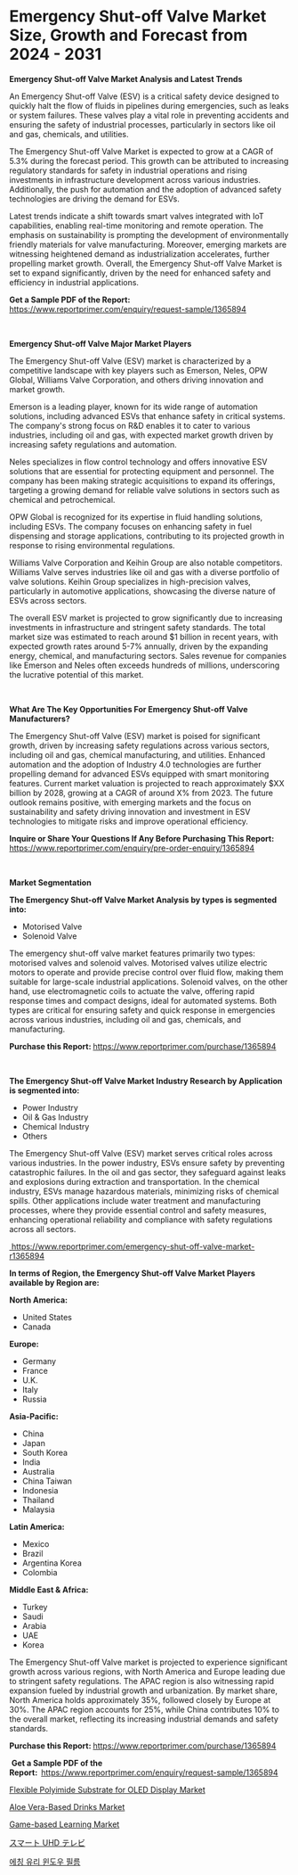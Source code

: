 <p><h1>Emergency Shut-off Valve Market Size, Growth and Forecast from 2024 - 2031</h1></p><p><strong>Emergency Shut-off Valve Market Analysis and Latest Trends</strong></p>
<p><p>An Emergency Shut-off Valve (ESV) is a critical safety device designed to quickly halt the flow of fluids in pipelines during emergencies, such as leaks or system failures. These valves play a vital role in preventing accidents and ensuring the safety of industrial processes, particularly in sectors like oil and gas, chemicals, and utilities.</p><p>The Emergency Shut-off Valve Market is expected to grow at a CAGR of 5.3% during the forecast period. This growth can be attributed to increasing regulatory standards for safety in industrial operations and rising investments in infrastructure development across various industries. Additionally, the push for automation and the adoption of advanced safety technologies are driving the demand for ESVs.</p><p>Latest trends indicate a shift towards smart valves integrated with IoT capabilities, enabling real-time monitoring and remote operation. The emphasis on sustainability is prompting the development of environmentally friendly materials for valve manufacturing. Moreover, emerging markets are witnessing heightened demand as industrialization accelerates, further propelling market growth. Overall, the Emergency Shut-off Valve Market is set to expand significantly, driven by the need for enhanced safety and efficiency in industrial applications.</p></p>
<p><strong>Get a Sample PDF of the Report:&nbsp;</strong> <a href="https://www.reportprimer.com/enquiry/request-sample/1365894">https://www.reportprimer.com/enquiry/request-sample/1365894</a></p>
<p>&nbsp;</p>
<p><strong>Emergency Shut-off Valve Major Market Players</strong></p>
<p><p>The Emergency Shut-off Valve (ESV) market is characterized by a competitive landscape with key players such as Emerson, Neles, OPW Global, Williams Valve Corporation, and others driving innovation and market growth. </p><p>Emerson is a leading player, known for its wide range of automation solutions, including advanced ESVs that enhance safety in critical systems. The company's strong focus on R&D enables it to cater to various industries, including oil and gas, with expected market growth driven by increasing safety regulations and automation.</p><p>Neles specializes in flow control technology and offers innovative ESV solutions that are essential for protecting equipment and personnel. The company has been making strategic acquisitions to expand its offerings, targeting a growing demand for reliable valve solutions in sectors such as chemical and petrochemical.</p><p>OPW Global is recognized for its expertise in fluid handling solutions, including ESVs. The company focuses on enhancing safety in fuel dispensing and storage applications, contributing to its projected growth in response to rising environmental regulations.</p><p>Williams Valve Corporation and Keihin Group are also notable competitors. Williams Valve serves industries like oil and gas with a diverse portfolio of valve solutions. Keihin Group specializes in high-precision valves, particularly in automotive applications, showcasing the diverse nature of ESVs across sectors.</p><p>The overall ESV market is projected to grow significantly due to increasing investments in infrastructure and stringent safety standards. The total market size was estimated to reach around $1 billion in recent years, with expected growth rates around 5-7% annually, driven by the expanding energy, chemical, and manufacturing sectors. Sales revenue for companies like Emerson and Neles often exceeds hundreds of millions, underscoring the lucrative potential of this market.</p></p>
<p>&nbsp;</p>
<p><strong>What Are The Key Opportunities For Emergency Shut-off Valve Manufacturers?</strong></p>
<p><p>The Emergency Shut-off Valve (ESV) market is poised for significant growth, driven by increasing safety regulations across various sectors, including oil and gas, chemical manufacturing, and utilities. Enhanced automation and the adoption of Industry 4.0 technologies are further propelling demand for advanced ESVs equipped with smart monitoring features. Current market valuation is projected to reach approximately $XX billion by 2028, growing at a CAGR of around X% from 2023. The future outlook remains positive, with emerging markets and the focus on sustainability and safety driving innovation and investment in ESV technologies to mitigate risks and improve operational efficiency.</p></p>
<p><strong>Inquire or Share Your Questions If Any Before Purchasing This Report:</strong> <a href="https://www.reportprimer.com/enquiry/pre-order-enquiry/1365894">https://www.reportprimer.com/enquiry/pre-order-enquiry/1365894</a></p>
<p>&nbsp;</p>
<p><strong>Market Segmentation</strong></p>
<p><strong>The Emergency Shut-off Valve Market Analysis by types is segmented into:</strong></p>
<p><ul><li>Motorised Valve</li><li>Solenoid Valve</li></ul></p>
<p><p>The emergency shut-off valve market features primarily two types: motorised valves and solenoid valves. Motorised valves utilize electric motors to operate and provide precise control over fluid flow, making them suitable for large-scale industrial applications. Solenoid valves, on the other hand, use electromagnetic coils to actuate the valve, offering rapid response times and compact designs, ideal for automated systems. Both types are critical for ensuring safety and quick response in emergencies across various industries, including oil and gas, chemicals, and manufacturing.</p></p>
<p><strong>Purchase this Report:&nbsp;</strong><a href="https://www.reportprimer.com/purchase/1365894">https://www.reportprimer.com/purchase/1365894</a></p>
<p>&nbsp;</p>
<p><strong>The Emergency Shut-off Valve Market Industry Research by Application is segmented into:</strong></p>
<p><ul><li>Power Industry</li><li>Oil & Gas Industry</li><li>Chemical Industry</li><li>Others</li></ul></p>
<p><p>The Emergency Shut-off Valve (ESV) market serves critical roles across various industries. In the power industry, ESVs ensure safety by preventing catastrophic failures. In the oil and gas sector, they safeguard against leaks and explosions during extraction and transportation. In the chemical industry, ESVs manage hazardous materials, minimizing risks of chemical spills. Other applications include water treatment and manufacturing processes, where they provide essential control and safety measures, enhancing operational reliability and compliance with safety regulations across all sectors.</p></p>
<p><a href="https://www.reportprimer.com/emergency-shut-off-valve-market-r1365894">&nbsp;https://www.reportprimer.com/emergency-shut-off-valve-market-r1365894</a></p>
<p><strong>In terms of Region, the Emergency Shut-off Valve Market Players available by Region are:</strong></p>
<p>
    <p> <strong> North America: </strong>
        <ul>
            <li>United States</li>
            <li>Canada</li>
        </ul>
        </p> 
    <p> <strong> Europe: </strong>
        <ul>
            <li>Germany</li>
            <li>France</li>
            <li>U.K.</li>
            <li>Italy</li>
            <li>Russia</li>
        </ul>
        </p> 
    <p> <strong> Asia-Pacific: </strong>
        <ul>
            <li>China</li>
            <li>Japan</li>
            <li>South Korea</li>
            <li>India</li>
            <li>Australia</li>
            <li>China Taiwan</li>
            <li>Indonesia</li>
            <li>Thailand</li>
            <li>Malaysia</li>
        </ul>
        </p> 
    <p> <strong> Latin America: </strong>
        <ul>
            <li>Mexico</li>
            <li>Brazil</li>
            <li>Argentina Korea</li>
            <li>Colombia</li>
        </ul>
        </p> 
    <p> <strong> Middle East & Africa: </strong>
        <ul>
            <li>Turkey</li>
            <li>Saudi</li>
            <li>Arabia</li>
            <li>UAE</li>
            <li>Korea</li>
        </ul>
    </p>
    </p>
<p><p>The Emergency Shut-off Valve market is projected to experience significant growth across various regions, with North America and Europe leading due to stringent safety regulations. The APAC region is also witnessing rapid expansion fueled by industrial growth and urbanization. By market share, North America holds approximately 35%, followed closely by Europe at 30%. The APAC region accounts for 25%, while China contributes 10% to the overall market, reflecting its increasing industrial demands and safety standards.</p></p>
<p><strong>Purchase this Report: </strong><a href="https://www.reportprimer.com/purchase/1365894">https://www.reportprimer.com/purchase/1365894</a></p>
<p>&nbsp;<strong>Get a Sample PDF of the Report:&nbsp;&nbsp;</strong><a href="https://www.reportprimer.com/enquiry/request-sample/1365894">https://www.reportprimer.com/enquiry/request-sample/1365894</a></p>
<p><strong></strong></p>
<p><p><a href="https://issuu.com/reportprime-2/docs/flexible-polyimide-substrate-for-ol_ecd6874bf840e3">Flexible Polyimide Substrate for OLED Display Market</a></p><p><a href="https://medium.com/@darronsolomon79/aloe-vera-based-drinks-market-investigation-industry-evolution-and-forecast-till-2031-10a28a9f9292">Aloe Vera-Based Drinks Market</a></p><p><a href="https://www.linkedin.com/pulse/what-influencing-future-game-based-learning-market-insights-7xg8c">Game-based Learning Market</a></p><p><a href="https://medium.com/@maryamschultz/%E3%82%B0%E3%83%AD%E3%83%BC%E3%83%90%E3%83%AB%E3%82%B9%E3%83%9E%E3%83%BC%E3%83%88uhd%E3%83%86%E3%83%AC%E3%83%93%E7%94%A3%E6%A5%AD-%E3%82%BF%E3%82%A4%E3%83%97-%E3%82%A2%E3%83%97%E3%83%AA%E3%82%B1%E3%83%BC%E3%82%B7%E3%83%A7%E3%83%B3-%E5%B8%82%E5%A0%B4%E3%83%97%E3%83%AC%E3%82%A4%E3%83%A4%E3%83%BC-%E5%9C%B0%E5%9F%9F%E6%88%90%E9%95%B7%E5%88%86%E6%9E%90-%E5%8F%8A%E3%81%B3%E5%B0%86%E6%9D%A5%E3%81%AE%E3%82%B7%E3%83%8A%E3%83%AA%E3%82%AA-2024-2031-d6f36b6c228a?postPublishedType=repub">スマート UHD テレビ</a></p><p><a href="https://medium.com/@randolphrjaskolski96575/%EC%97%90%EC%B9%AD-%EC%9C%A0%EB%A6%AC-%EC%B0%BD-%ED%95%84%EB%A6%84-%EC%8B%9C%EC%9E%A5-%EC%A0%84%EB%A7%9D-%EB%B0%8F-2024%EB%85%84%EB%B6%80%ED%84%B0-2031%EB%85%84%EA%B9%8C%EC%A7%80%EC%9D%98-%EC%98%88%EC%B8%A1-2f023d01d9de?postPublishedType=repub">에칭 유리 윈도우 필름</a></p></p>